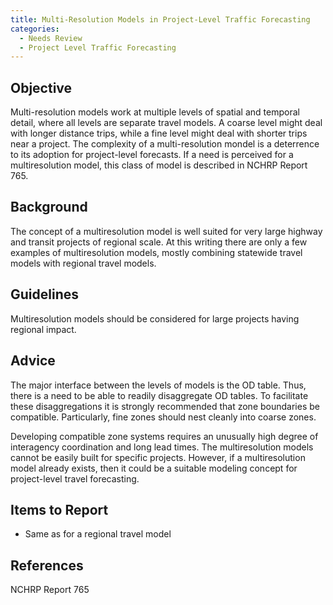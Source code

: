 ```yaml
---
title: Multi-Resolution Models in Project-Level Traffic Forecasting
categories:
  - Needs Review
  - Project Level Traffic Forecasting
---
```


Objective
---------

Multi-resolution models work at multiple levels of spatial and temporal detail, where all levels are separate travel models. A coarse level might deal with longer distance trips, while a fine level might deal with shorter trips near a project. The complexity of a multi-resolution mondel is a deterrence to its adoption for project-level forecasts. If a need is perceived for a multiresolution model, this class of model is described in NCHRP Report 765.

Background
----------

The concept of a multiresolution model is well suited for very large highway and transit projects of regional scale. At this writing there are only a few examples of multiresolution models, mostly combining statewide travel models with regional travel models.

Guidelines
----------

Multiresolution models should be considered for large projects having regional impact.

Advice
------

The major interface between the levels of models is the OD table. Thus, there is a need to be able to readily disaggregate OD tables. To facilitate these disaggregations it is strongly recommended that zone boundaries be compatible. Particularly, fine zones should nest cleanly into coarse zones.

Developing compatible zone systems requires an unusually high degree of interagency coordination and long lead times. The multiresolution models cannot be easily built for specific projects. However, if a multiresolution model already exists, then it could be a suitable modeling concept for project-level travel forecasting.

Items to Report
---------------

- Same as for a regional travel model

References
----------

NCHRP Report 765
